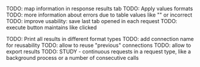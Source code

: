 TODO: map information in response results tab
TODO: Apply values formats
TODO: more information about errors due to table values like "" or incorrect
TODO: improve usability: save last tab opened in each request
TODO: execute button maintains like clicked

TODO: Print all results in different format types
TODO: add connection name for reusability
TODO: allow to reuse "previous" connections
TODO: allow to export results
TODO: STUDY - continuous requests in a request type, like a background process or a number of consecutive calls
